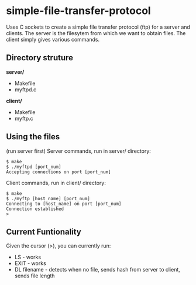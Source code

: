 # simple-file-transfer-protocol
Uses C sockets to create a simple file transfer protocol (ftp) for a server and clients. The server is the filesytem from which we want to obtain files. The client simply gives various commands.

## Directory struture
**server/**
* Makefile
* myftpd.c

**client/**
* Makefile
* myftp.c

## Using the files
(run server first)
Server commands, run in server/ directory: 
```
$ make
$ ./myftpd [port_num]
Accepting connections on port [port_num]
```
Client commands, run in client/ directory: 
```
$ make
$ ./myftp [host_name] [port_num]
Connecting to [host_name] on port [port_num]
Connection established
>
 ```
 
## Current Funtionality
Given the cursor (>), you can currently run:
* LS - works 
* EXIT - works
* DL filename - detects when no file, sends hash from server to client, sends file length
